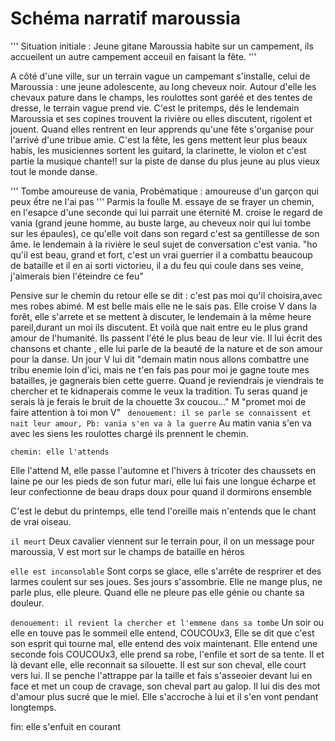 # Schéma narratif maroussia
''' Situation initiale : Jeune gitane Maroussia habite sur un campement, ils accueilent un autre campement acceuil en faisant la fête. '''
<p> A côté d'une ville, sur un terrain vague un campemant s'installe, celui de Maroussia : une jeune adolescente, au long cheveux noir. Autour d'elle les chevaux pature dans le champs, les roulottes sont garéé et des tentes de dresse, le terrain vague prend vie. C'est le pritemps, dés le lendemain Maroussia et ses copines trouvent la rivière ou elles discutent, rigolent et jouent. Quand elles rentrent en leur apprends qu'une fête s'organise pour l'arrivé d'une tribue amie. 
C'est la fête, les gens mettent leur plus beaux habis, les musiciennes sortent les guitard, la clarinette, le violon et c'est partie la musique chante!! sur la piste de danse du plus jeune au plus vieux tout le monde danse. 
 
 <p> ''' Tombe amoureuse de vania, Probématique : amoureuse d'un garçon qui peux ếtre ne l'ai pas '''
Parmis la foulle M. essaye de se frayer un chemin, en l'esapce d'une seconde qui lui parrait une éternité M. croise le regard de vania (grand jeune homme, au buste large, au cheveux noir qui lui tombe sur les épaules), ce qu'elle voit dans son regard c'est sa gentillesse de son âme.
le lendemain à la rivière le seul sujet de conversation c'est vania. "ho qu'il est beau, grand et fort, c'est un vrai guerrier il a combattu beaucoup de bataille et il en ai sorti victorieu, il a du feu qui coule dans ses veine, j'aimerais bien l'éteindre ce feu"

Pensive sur le chemin du retour elle se dit : c'est pas moi qu'il choisira,avec mes robes abimé. M est belle mais elle ne le sais pas. Elle croise V dans la forêt, elle s'arrete et se mettent à discuter, le lendemain à la même heure pareil,durant un moi ils discutent. Et voilà que nait entre eu le plus grand amour de l'humanité. Ils passent l'été le plus beau de leur vie. Il lui écrit des chansons et chante , elle lui parle de la beauté de la nature et de son amour pour la danse. Un jour V lui dit "demain matin nous allons combattre une tribu enemie loin d'ici, mais ne t'en fais pas pour moi je gagne toute mes batailles, je gagnerais bien cette guerre. Quand je reviendrais je viendrais te chercher et te kidnaperais comme le veux la tradition. Tu seras quand je serais là je ferais le bruit de la chouette 3x coucou..."
    M "promet moi de faire attention à toi mon V"
``` denouement: il se parle se connaissent et nait leur amour, Pb: vania s'en va à la guerre```
Au matin vania s'en va avec les siens les roulottes chargé ils prennent le chemin.

```chemin: elle l'attends``` 

  Elle l'attend M, elle passe l'automne et l'hivers à tricoter des chaussets en laine pe our les pieds de son futur mari, elle lui fais une longue écharpe et leur confectionne de beau draps doux pour quand il dormirons ensemble
  
  C'est le debut du printemps, elle tend l'oreille mais n'entends que le chant de vrai oiseau. 
  
```il meurt```
  Deux cavalier viennent sur le terrain pour, il on un message pour maroussia, V est mort sur le champs de bataille en héros
  
```elle est inconsolable```
Sont corps se glace, elle s'arrête de resprirer et des larmes coulent sur ses joues. Ses jours s'assombrie. Elle ne mange plus, ne parle plus, elle pleure. Quand elle ne pleure pas elle génie ou chante sa douleur. 
  
```denouement: il revient la chercher et l'emmene dans sa tombe```
Un soir ou elle en touve pas le sommeil elle entend, COUCOUx3, Elle se dit que c'est son esprit qui tourne mal, elle entend des voix maintenant. Elle entend une seconde fois COUCOUx3, elle prend sa robe, l'enfile et sort de sa tente. Il et là devant elle, elle reconnait sa silouette. Il est sur son cheval, elle court vers lui. Il se penche l'attrappe par la taille et fais s'asseoier devant lui en face et met un coup de cravage, son cheval part au galop. Il lui dis des mot d'amour plus sucré que le miel. Elle s'accroche à lui et il s'en vont pendant longtemps. 

<p> fin: elle s'enfuit en courant
